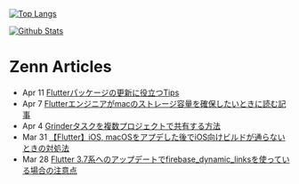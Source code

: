 [![Top Langs](https://github-readme-stats.vercel.app/api/top-langs?username=K9i-0&langs_count=8&layout=compact)](https://github.com/anuraghazra/github-readme-stats)

[![Github Stats](https://github-readme-stats.vercel.app/api?username=K9i-0&count_private=true&show_icons=true)](https://github.com/anuraghazra/github-readme-stats)

# Zenn Articles

<!-- profile updater begin: zenn -->
- Apr 11 [Flutterパッケージの更新に役立つTips](https://zenn.dev/k9i/articles/ffa716e272afaa)
- Apr 7 [Flutterエンジニアがmacのストレージ容量を確保したいときに読む記事](https://zenn.dev/k9i/articles/3e5c9a5f96a554)
- Apr 4 [Grinderタスクを複数プロジェクトで共有する方法](https://zenn.dev/k9i/articles/7edaab87c644aa)
- Mar 31 [【Flutter】iOS, macOSをアプデした後でiOS向けビルドが通らないときの対処法](https://zenn.dev/k9i/articles/b7957a1ff16d7e)
- Mar 28 [Flutter 3.7系へのアップデートでfirebase_dynamic_linksを使っている場合の注意点](https://zenn.dev/k9i/articles/44d6ce8e2d4773)
<!-- profile updater end: zenn -->

<!--
**K9i-0/K9i-0** is a ✨ _special_ ✨ repository because its `README.md` (this file) appears on your GitHub profile.

Here are some ideas to get you started:

- 🔭 I’m currently working on ...
- 🌱 I’m currently learning ...
- 👯 I’m looking to collaborate on ...
- 🤔 I’m looking for help with ...
- 💬 Ask me about ...
- 📫 How to reach me: ...
- 😄 Pronouns: ...
- ⚡ Fun fact: ...
-->
